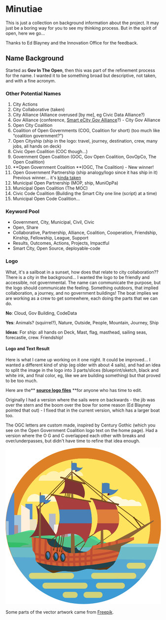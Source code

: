 # Minutiae

This is just a collection on background information about the project. It may just be a boring way for you to see my thinking process. But in the spirit of open, here we go...

Thanks to Ed Blayney and the Innovation Office for the feedback.

## Name Background

Started as **Gov In The Open**, then this was part of the refinement process for the name. I wanted it to be something broad but descriptive, not taken, and with a fine acronym.

### Other Potential Names

1. City Actions
2. City Collaborative \(taken\)
3. City Alliance \(Alliance overused \[by me\], eg Civic Data Alliance?\)
4. Gov Alliance \(conference, [Smart eCity Gov Alliance](http://ieeexplore.ieee.org/document/7070097/?reload=true)?\) - City Gov Alliance
5. Open City Coalition
6. Coalition of Open Governments \(COG, Coalition for short\) \(too much like “coalition government?”\)
7. Open Cityship \(ship in the logo: travel, journey, destination, crew, many jobs, all hands on deck\)
8. Civic Open Coalition \(COC though...\)
9. Government Open Coalition \(GOC, Gov Open Coalition, GovOpCo, The Open Coalition\)
10. **Open Government Coalition **\(OGC, The Coalition\) - New winner!
11. Open Government Partnership \(ship analogy/logo since it has ship in it\) Previous winner... it's [kinda taken](https://www.google.com/search?q=open+government+partnership)
12. Municipal Open Partnership \(MOP, ship, MuniOpPa\)
13. Municipal Open Coalition \(The MOC\)
14. Civic Code Coalition \(Building the Smart City one line \(script\) at a time\)
15. Municipal Open Code Coalition…

### Keyword Pool

* Government, City, Municipal, Civil, Civic
* Open, Share
* Collaborative, Partnership, Alliance, Coalition, Cooperation, Friendship, Kinship, Fellowship, League, Support
* Results, Outcomes, Actions, Projects, Impactful
* Smart City, Open Source, deployable-code

### Logo

What, it's a sailboat in a sunset, how does that relate to city collaboration?? There is a city in the background... I wanted the logo to be friendly and accessible, not governmental. The name can communicate the purpose, but the logo should communicate the feeling. Something outdoors, that implied collaboration, a journey, and no government buildings! The boat implies we are working as a crew to get somewhere, each doing the parts that we can do.

**No**: Cloud, Gov Building, CodeData

**Yes**: Animals? \(squirrel?\), Nature, Outside, People, Mountain, Journey, Ship

**Ideas**: For ship: all hands on Deck, Mast, flag, masthead, sailing seas, forecastle, crew. Friendship!

#### Logo and Text Result

Here is what I came up working on it one night. It could be improved... I wanted a different kind of ship \(eg older with about 4 sails\), and had an idea to split the image in the logo into 3 parts/slices \(blueprint/sketch, black and white ink, and final color, eg, like we are building something\) but that proved to be too much.

Here are the** **[**source logo files**](https://www.dropbox.com/sh/deiu56ry1dphuh9/AACQtoiSL5PxmBzIxKXwbuPwa?dl=0)** **for anyone who has time to edit.

Originally I had a version where the sails were on backwards - the jib was over the stern and the boom over the bow for some reason \(Ed Blayney pointed that out\) - I fixed that in the current version, which has a larger boat too.

The OGC letters are custom made, inspired by Century Gothic \(which you see on the Open Government Coalition logo text on the home page\). Had a version where the O G and C overlapped each other with breaks and over/underpasses, but didn't have time to refine that idea enough.



![](.gitbook/assets/ogc-islandcrop.png)

Some parts of the vector artwork came from [Freepik](https://www.freepik.com).

